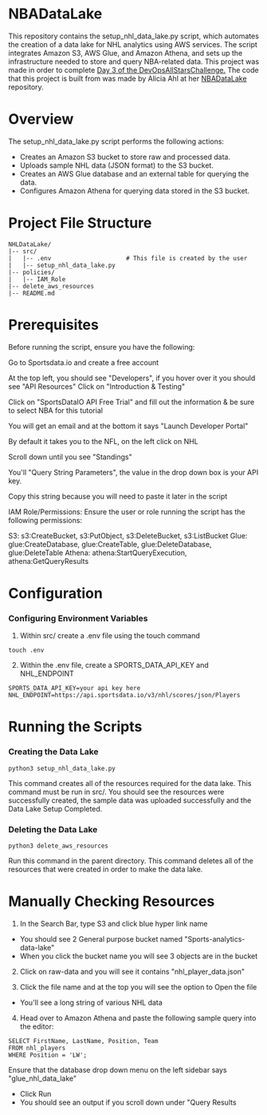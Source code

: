# NBADataLake
This repository contains the setup_nhl_data_lake.py script, which automates the creation of a data lake for NHL analytics using AWS services. The script integrates Amazon S3, AWS Glue, and Amazon Athena, and sets up the infrastructure needed to store and query NBA-related data.
This project was made in order to complete [Day 3 of the DevOpsAllStarsChallenge.](https://www.youtube.com/watch?v=RAkMac2QgjM)
The code that this project is built from was made by Alicia Ahl at her [NBADataLake](https://github.com/alahl1/NBADataLake.git) repository.

# Overview
The setup_nhl_data_lake.py script performs the following actions:
- Creates an Amazon S3 bucket to store raw and processed data.
- Uploads sample NHL data (JSON format) to the S3 bucket.
- Creates an AWS Glue database and an external table for querying the data.
- Configures Amazon Athena for querying data stored in the S3 bucket.

# Project File Structure
```
NHLDataLake/
|-- src/
|   |-- .env                     # This file is created by the user
|   |-- setup_nhl_data_lake.py
|-- policies/
|   |-- IAM_Role
|-- delete_aws_resources
|-- README.md
```

# Prerequisites
Before running the script, ensure you have the following:

Go to Sportsdata.io and create a free account

At the top left, you should see "Developers", if you hover over it you should see "API Resources"
Click on "Introduction & Testing"

Click on "SportsDataIO API Free Trial" and fill out the information & be sure to select NBA for this tutorial

You will get an email and at the bottom it says "Launch Developer Portal"

By default it takes you to the NFL, on the left click on NHL

Scroll down until you see "Standings"

You'll "Query String Parameters", the value in the drop down box is your API key. 

Copy this string because you will need to paste it later in the script

IAM Role/Permissions: Ensure the user or role running the script has the following permissions:

S3: s3:CreateBucket, s3:PutObject, s3:DeleteBucket, s3:ListBucket
Glue: glue:CreateDatabase, glue:CreateTable, glue:DeleteDatabase, glue:DeleteTable
Athena: athena:StartQueryExecution, athena:GetQueryResults

# Configuration
### Configuring Environment Variables
1. Within src/ create a .env file using the touch command
```
touch .env
```
2. Within the .env file, create a SPORTS_DATA_API_KEY and NHL_ENDPOINT
```
SPORTS_DATA_API_KEY=your api key here
NHL_ENDPOINT=https://api.sportsdata.io/v3/nhl/scores/json/Players
```

# Running the Scripts
### Creating the Data Lake
```
python3 setup_nhl_data_lake.py
```
This command creates all of the resources required for the data lake. This command must be run in src/.
You should see the resources were successfully created, the sample data was uploaded successfully and the Data Lake Setup Completed.

### Deleting the Data Lake
```
python3 delete_aws_resources
```
Run this command in the parent directory. 
This command deletes all of the resources that were created in order to make the data lake.

# Manually Checking Resources
1. In the Search Bar, type S3 and click blue hyper link name

- You should see 2 General purpose bucket named "Sports-analytics-data-lake"
- When you click the bucket name you will see 3 objects are in the bucket

2. Click on raw-data and you will see it contains "nhl_player_data.json"

3. Click the file name and at the top you will see the option to Open the file

- You'll see a long string of various NHL data

4. Head over to Amazon Athena and paste the following sample query into the editor:
```
SELECT FirstName, LastName, Position, Team
FROM nhl_players
WHERE Position = 'LW';
```
Ensure that the database drop down menu on the left sidebar says "glue_nhl_data_lake"
- Click Run
- You should see an output if you scroll down under "Query Results